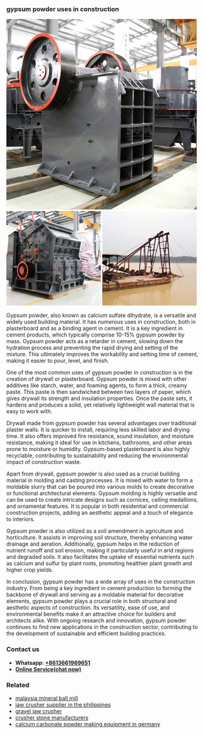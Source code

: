 <h3>gypsum powder uses in construction</h3><img src='1708589598.jpg' alt=''><p>Gypsum powder, also known as calcium sulfate dihydrate, is a versatile and widely used building material. It has numerous uses in construction, both in plasterboard and as a binding agent in cement. It is a key ingredient in cement products, which typically comprise 10-15% gypsum powder by mass. Gypsum powder acts as a retarder in cement, slowing down the hydration process and preventing the rapid drying and setting of the mixture. This ultimately improves the workability and setting time of cement, making it easier to pour, level, and finish.</p><p>One of the most common uses of gypsum powder in construction is in the creation of drywall or plasterboard. Gypsum powder is mixed with other additives like starch, water, and foaming agents, to form a thick, creamy paste. This paste is then sandwiched between two layers of paper, which gives drywall its strength and insulation properties. Once the paste sets, it hardens and produces a solid, yet relatively lightweight wall material that is easy to work with.</p><p>Drywall made from gypsum powder has several advantages over traditional plaster walls. It is quicker to install, requiring less skilled labor and drying time. It also offers improved fire resistance, sound insulation, and moisture resistance, making it ideal for use in kitchens, bathrooms, and other areas prone to moisture or humidity. Gypsum-based plasterboard is also highly recyclable, contributing to sustainability and reducing the environmental impact of construction waste.</p><p>Apart from drywall, gypsum powder is also used as a crucial building material in molding and casting processes. It is mixed with water to form a moldable slurry that can be poured into various molds to create decorative or functional architectural elements. Gypsum molding is highly versatile and can be used to create intricate designs such as cornices, ceiling medallions, and ornamental features. It is popular in both residential and commercial construction projects, adding an aesthetic appeal and a touch of elegance to interiors.</p><p>Gypsum powder is also utilized as a soil amendment in agriculture and horticulture. It assists in improving soil structure, thereby enhancing water drainage and aeration. Additionally, gypsum helps in the reduction of nutrient runoff and soil erosion, making it particularly useful in arid regions and degraded soils. It also facilitates the uptake of essential nutrients such as calcium and sulfur by plant roots, promoting healthier plant growth and higher crop yields.</p><p>In conclusion, gypsum powder has a wide array of uses in the construction industry. From being a key ingredient in cement production to forming the backbone of drywall and serving as a moldable material for decorative elements, gypsum powder plays a crucial role in both structural and aesthetic aspects of construction. Its versatility, ease of use, and environmental benefits make it an attractive choice for builders and architects alike. With ongoing research and innovation, gypsum powder continues to find new applications in the construction sector, contributing to the development of sustainable and efficient building practices.</p><h3>Contact us</h3><ul><li><strong>Whatsapp:&nbsp;<a href="https://wa.me/8613661969651">+8613661969651</a></strong></li><li><a href="https://swt.shibang-china.com/?git&amp;zhl&amp;gypsum powder uses in construction"><strong>Online Service(chat now)</strong></a></li></ul><h3>Related</h3><ul><li><a href='malaysia mineral ball mill.md'>malaysia mineral ball mill</a></li><li><a href='jaw crusher supplier in the philippines.md'>jaw crusher supplier in the philippines</a></li><li><a href='gravel jaw crusher.md'>gravel jaw crusher</a></li><li><a href='crusher stone manufacturers.md'>crusher stone manufacturers</a></li><li><a href='calcium carbonate powder making equipment in germany.md'>calcium carbonate powder making equipment in germany</a></li></ul>